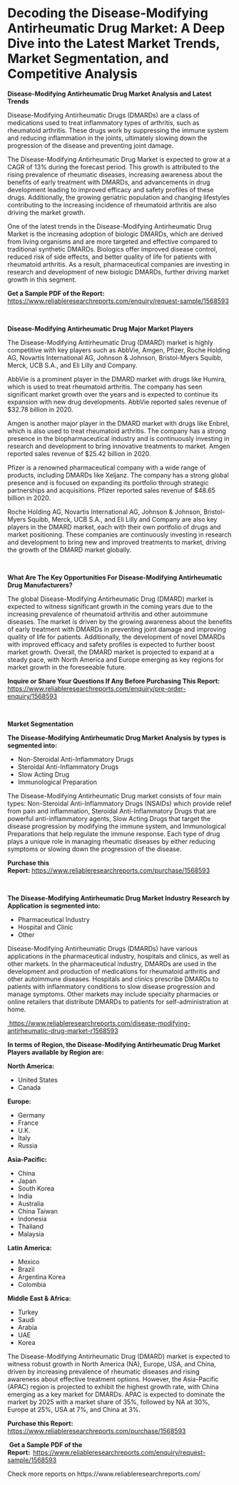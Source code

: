 <p><h1>Decoding the Disease-Modifying Antirheumatic Drug Market: A Deep Dive into the Latest Market Trends, Market Segmentation, and Competitive Analysis</h1></p><p><strong>Disease-Modifying Antirheumatic Drug Market Analysis and Latest Trends</strong></p>
<p><p>Disease-Modifying Antirheumatic Drugs (DMARDs) are a class of medications used to treat inflammatory types of arthritis, such as rheumatoid arthritis. These drugs work by suppressing the immune system and reducing inflammation in the joints, ultimately slowing down the progression of the disease and preventing joint damage.</p><p>The Disease-Modifying Antirheumatic Drug Market is expected to grow at a CAGR of 13% during the forecast period. This growth is attributed to the rising prevalence of rheumatic diseases, increasing awareness about the benefits of early treatment with DMARDs, and advancements in drug development leading to improved efficacy and safety profiles of these drugs. Additionally, the growing geriatric population and changing lifestyles contributing to the increasing incidence of rheumatoid arthritis are also driving the market growth.</p><p>One of the latest trends in the Disease-Modifying Antirheumatic Drug Market is the increasing adoption of biologic DMARDs, which are derived from living organisms and are more targeted and effective compared to traditional synthetic DMARDs. Biologics offer improved disease control, reduced risk of side effects, and better quality of life for patients with rheumatoid arthritis. As a result, pharmaceutical companies are investing in research and development of new biologic DMARDs, further driving market growth in this segment.</p></p>
<p><strong>Get a Sample PDF of the Report:&nbsp;</strong> <a href="https://www.reliableresearchreports.com/enquiry/request-sample/1568593">https://www.reliableresearchreports.com/enquiry/request-sample/1568593</a></p>
<p>&nbsp;</p>
<p><strong>Disease-Modifying Antirheumatic Drug Major Market Players</strong></p>
<p><p>The Disease-Modifying Antirheumatic Drug (DMARD) market is highly competitive with key players such as AbbVie, Amgen, Pfizer, Roche Holding AG, Novartis International AG, Johnson & Johnson, Bristol-Myers Squibb, Merck, UCB S.A., and Eli Lilly and Company.</p><p>AbbVie is a prominent player in the DMARD market with drugs like Humira, which is used to treat rheumatoid arthritis. The company has seen significant market growth over the years and is expected to continue its expansion with new drug developments. AbbVie reported sales revenue of $32.78 billion in 2020.</p><p>Amgen is another major player in the DMARD market with drugs like Enbrel, which is also used to treat rheumatoid arthritis. The company has a strong presence in the biopharmaceutical industry and is continuously investing in research and development to bring innovative treatments to market. Amgen reported sales revenue of $25.42 billion in 2020.</p><p>Pfizer is a renowned pharmaceutical company with a wide range of products, including DMARDs like Xeljanz. The company has a strong global presence and is focused on expanding its portfolio through strategic partnerships and acquisitions. Pfizer reported sales revenue of $48.65 billion in 2020.</p><p>Roche Holding AG, Novartis International AG, Johnson & Johnson, Bristol-Myers Squibb, Merck, UCB S.A., and Eli Lilly and Company are also key players in the DMARD market, each with their own portfolio of drugs and market positioning. These companies are continuously investing in research and development to bring new and improved treatments to market, driving the growth of the DMARD market globally.</p></p>
<p>&nbsp;</p>
<p><strong>What Are The Key Opportunities For Disease-Modifying Antirheumatic Drug Manufacturers?</strong></p>
<p><p>The global Disease-Modifying Antirheumatic Drug (DMARD) market is expected to witness significant growth in the coming years due to the increasing prevalence of rheumatoid arthritis and other autoimmune diseases. The market is driven by the growing awareness about the benefits of early treatment with DMARDs in preventing joint damage and improving quality of life for patients. Additionally, the development of novel DMARDs with improved efficacy and safety profiles is expected to further boost market growth. Overall, the DMARD market is projected to expand at a steady pace, with North America and Europe emerging as key regions for market growth in the foreseeable future.</p></p>
<p><strong>Inquire or Share Your Questions If Any Before Purchasing This Report:</strong> <a href="https://www.reliableresearchreports.com/enquiry/pre-order-enquiry/1568593">https://www.reliableresearchreports.com/enquiry/pre-order-enquiry/1568593</a></p>
<p>&nbsp;</p>
<p><strong>Market Segmentation</strong></p>
<p><strong>The Disease-Modifying Antirheumatic Drug Market Analysis by types is segmented into:</strong></p>
<p><ul><li>Non-Steroidal Anti-Inflammatory Drugs</li><li>Steroidal Anti-Inflammatory Drugs</li><li>Slow Acting Drug</li><li>Immunological Preparation</li></ul></p>
<p><p>The Disease-Modifying Antirheumatic Drug market consists of four main types: Non-Steroidal Anti-Inflammatory Drugs (NSAIDs) which provide relief from pain and inflammation, Steroidal Anti-Inflammatory Drugs that are powerful anti-inflammatory agents, Slow Acting Drugs that target the disease progression by modifying the immune system, and Immunological Preparations that help regulate the immune response. Each type of drug plays a unique role in managing rheumatic diseases by either reducing symptoms or slowing down the progression of the disease.</p></p>
<p><strong>Purchase this Report:&nbsp;</strong><a href="https://www.reliableresearchreports.com/purchase/1568593">https://www.reliableresearchreports.com/purchase/1568593</a></p>
<p>&nbsp;</p>
<p><strong>The Disease-Modifying Antirheumatic Drug Market Industry Research by Application is segmented into:</strong></p>
<p><ul><li>Pharmaceutical Industry</li><li>Hospital and Clinic</li><li>Other</li></ul></p>
<p><p>Disease-Modifying Antirheumatic Drugs (DMARDs) have various applications in the pharmaceutical industry, hospitals and clinics, as well as other markets. In the pharmaceutical industry, DMARDs are used in the development and production of medications for rheumatoid arthritis and other autoimmune diseases. Hospitals and clinics prescribe DMARDs to patients with inflammatory conditions to slow disease progression and manage symptoms. Other markets may include specialty pharmacies or online retailers that distribute DMARDs to patients for self-administration at home.</p></p>
<p><a href="https://www.reliableresearchreports.com/disease-modifying-antirheumatic-drug-market-r1568593">&nbsp;https://www.reliableresearchreports.com/disease-modifying-antirheumatic-drug-market-r1568593</a></p>
<p><strong>In terms of Region, the Disease-Modifying Antirheumatic Drug Market Players available by Region are:</strong></p>
<p>
    <p> <strong> North America: </strong>
        <ul>
            <li>United States</li>
            <li>Canada</li>
        </ul>
        </p> 
    <p> <strong> Europe: </strong>
        <ul>
            <li>Germany</li>
            <li>France</li>
            <li>U.K.</li>
            <li>Italy</li>
            <li>Russia</li>
        </ul>
        </p> 
    <p> <strong> Asia-Pacific: </strong>
        <ul>
            <li>China</li>
            <li>Japan</li>
            <li>South Korea</li>
            <li>India</li>
            <li>Australia</li>
            <li>China Taiwan</li>
            <li>Indonesia</li>
            <li>Thailand</li>
            <li>Malaysia</li>
        </ul>
        </p> 
    <p> <strong> Latin America: </strong>
        <ul>
            <li>Mexico</li>
            <li>Brazil</li>
            <li>Argentina Korea</li>
            <li>Colombia</li>
        </ul>
        </p> 
    <p> <strong> Middle East & Africa: </strong>
        <ul>
            <li>Turkey</li>
            <li>Saudi</li>
            <li>Arabia</li>
            <li>UAE</li>
            <li>Korea</li>
        </ul>
    </p>
    </p>
<p><p>The Disease-Modifying Antirheumatic Drug (DMARD) market is expected to witness robust growth in North America (NA), Europe, USA, and China, driven by increasing prevalence of rheumatic diseases and rising awareness about effective treatment options. However, the Asia-Pacific (APAC) region is projected to exhibit the highest growth rate, with China emerging as a key market for DMARDs. APAC is expected to dominate the market by 2025 with a market share of 35%, followed by NA at 30%, Europe at 25%, USA at 7%, and China at 3%.</p></p>
<p><strong>Purchase this Report: </strong><a href="https://www.reliableresearchreports.com/purchase/1568593">https://www.reliableresearchreports.com/purchase/1568593</a></p>
<p>&nbsp;<strong>Get a Sample PDF of the Report:&nbsp;&nbsp;</strong><a href="https://www.reliableresearchreports.com/enquiry/request-sample/1568593">https://www.reliableresearchreports.com/enquiry/request-sample/1568593</a></p>
<p><strong></strong></p>
<p>Check more reports on https://www.reliableresearchreports.com/</p>